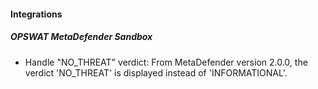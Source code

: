 #### Integrations

##### OPSWAT MetaDefender Sandbox

- Handle "NO_THREAT" verdict: From MetaDefender version 2.0.0, the verdict 'NO_THREAT' is displayed instead of 'INFORMATIONAL'.